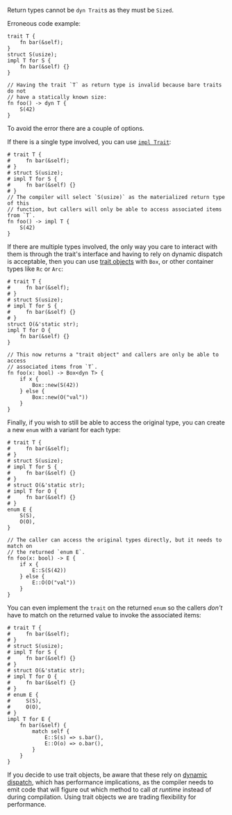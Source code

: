 Return types cannot be `dyn Trait`s as they must be `Sized`.

Erroneous code example:

```compile_fail,E0746
trait T {
    fn bar(&self);
}
struct S(usize);
impl T for S {
    fn bar(&self) {}
}

// Having the trait `T` as return type is invalid because bare traits do not
// have a statically known size:
fn foo() -> dyn T {
    S(42)
}
```

To avoid the error there are a couple of options.

If there is a single type involved, you can use [`impl Trait`]:

```
# trait T {
#     fn bar(&self);
# }
# struct S(usize);
# impl T for S {
#     fn bar(&self) {}
# }
// The compiler will select `S(usize)` as the materialized return type of this
// function, but callers will only be able to access associated items from `T`.
fn foo() -> impl T {
    S(42)
}
```

If there are multiple types involved, the only way you care to interact with
them is through the trait's interface and having to rely on dynamic dispatch is
acceptable, then you can use [trait objects] with `Box`, or other container
types like `Rc` or `Arc`:

```
# trait T {
#     fn bar(&self);
# }
# struct S(usize);
# impl T for S {
#     fn bar(&self) {}
# }
struct O(&'static str);
impl T for O {
    fn bar(&self) {}
}

// This now returns a "trait object" and callers are only be able to access
// associated items from `T`.
fn foo(x: bool) -> Box<dyn T> {
    if x {
        Box::new(S(42))
    } else {
        Box::new(O("val"))
    }
}
```

Finally, if you wish to still be able to access the original type, you can
create a new `enum` with a variant for each type:

```
# trait T {
#     fn bar(&self);
# }
# struct S(usize);
# impl T for S {
#     fn bar(&self) {}
# }
# struct O(&'static str);
# impl T for O {
#     fn bar(&self) {}
# }
enum E {
    S(S),
    O(O),
}

// The caller can access the original types directly, but it needs to match on
// the returned `enum E`.
fn foo(x: bool) -> E {
    if x {
        E::S(S(42))
    } else {
        E::O(O("val"))
    }
}
```

You can even implement the `trait` on the returned `enum` so the callers
*don't* have to match on the returned value to invoke the associated items:

```
# trait T {
#     fn bar(&self);
# }
# struct S(usize);
# impl T for S {
#     fn bar(&self) {}
# }
# struct O(&'static str);
# impl T for O {
#     fn bar(&self) {}
# }
# enum E {
#     S(S),
#     O(O),
# }
impl T for E {
    fn bar(&self) {
        match self {
            E::S(s) => s.bar(),
            E::O(o) => o.bar(),
        }
    }
}
```

If you decide to use trait objects, be aware that these rely on
[dynamic dispatch], which has performance implications, as the compiler needs
to emit code that will figure out which method to call *at runtime* instead of
during compilation. Using trait objects we are trading flexibility for
performance.

[`impl Trait`]: https://doc.rust-lang.org/book/ch10-02-traits.html#returning-types-that-implement-traits
[trait objects]: https://doc.rust-lang.org/book/ch17-02-trait-objects.html#using-trait-objects-that-allow-for-values-of-different-types
[dynamic dispatch]: https://doc.rust-lang.org/book/ch17-02-trait-objects.html#trait-objects-perform-dynamic-dispatch
